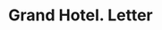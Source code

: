---
doi: 10.7916/D8T4557Z
date_other: '1890'
date_other_textual: 1890-1899
form: correspondence
genre:
- Letters (correspondence)
name:
- Grand Hotel
object_in_context_url: https://biggert.cul.columbia.edu/items/view/ave_biggert_01257
subject_hierarchical_geographic:
- Cincinnati, Ohio, United States
subject_name:
- Grand Hotel
title: Grand Hotel. Letter
sort_title: Grand Hotel. Letter
call_number: ave_biggert_01257
coordinates:
- 39.1,-84.51666666666667
pid: ave_biggert_01257
identifiers: ave_biggert_01257
thumbnail: https://derivativo-3.library.columbia.edu/iiif/2/ldpd:343240/full/!256,256/0/native.jpg
permalink: /biggert/ave_biggert_01257/
layout: iiif-image-page
---